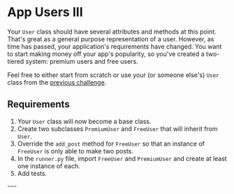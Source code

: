 # App Users III
Your `User` class should have several attributes and methods at this point.  That's great as a general purpose representation of a user.  However, as time has passed, your application's requirements have changed.  You want to start making money off your app's popularity, so you've created a two-tiered system: premium users and free users.

Feel free to either start from scratch or use your (or someone else's) `User` class from the [previous challenge](https://github.com/ptbravoplatoon/app-users-II).

## Requirements
1. Your `User` class will now become a base class.
2. Create two subclasses `PremiumUser` and `FreeUser` that will inherit from `User`.
3. Override the `add_post` method for `FreeUser` so that an instance of `FreeUser` is only able to make two posts.
4. In the `runner.py` file, import `FreeUser` and `PremiumUser` and create at least one instance of each.
5. Add tests.


```~~~```